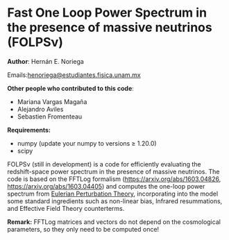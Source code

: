# Fast One Loop Power Spectrum in the presence of massive neutrinos (FOLPSν)

**Author**: Hernán E. Noriega

Emails:henoriega@estudiantes.fisica.unam.mx

**Other people who contributed to this code**:
- Mariana Vargas Magaña
- Alejandro Aviles
- Sebastien Fromenteau



**Requirements:** 

- numpy (update your numpy to versions ≥ 1.20.0)
- scipy


FOLPSν (still in development) is a code for efficiently evaluating the redshift-space power spectrum in the presence of massive neutrinos.
The code is based on the FFTLog formalism (https://arxiv.org/abs/1603.04826, https://arxiv.org/abs/1603.04405) and computes the one-loop power spectrum from [Eulerian Perturbation Theory](https://arxiv.org/abs/astro-ph/0112551), incorporating into the model some standard ingredients such as non-linear bias, Infrared resummations, and Effective Field Theory counterterms.

**Remark:** FFTLog matrices and vectors do not depend on the cosmological parameters, so they only need to be computed once!
